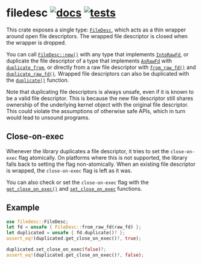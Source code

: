 # filedesc [![docs][docs-badge]][docs] [![tests][tests-badge]][tests]
[docs]: https://docs.rs/filedesc/
[tests]: https://github.com/de-vri-es/filedesc-rs/actions?query=workflow%3Atests
[docs-badge]: https://docs.rs/filedesc/badge.svg
[tests-badge]: https://github.com/de-vri-es/filedesc-rs/workflows/tests/badge.svg

This crate exposes a single type: [`FileDesc`][FileDesc],
which acts as a thin wrapper around open file descriptors.
The wrapped file descriptor is closed when the wrapper is dropped.

You can call [`FileDesc::new()`][FileDesc::new] with any type that implements [`IntoRawFd`][std::os::unix::io::IntoRawFd],
or duplicate the file descriptor of a type that implements [`AsRawFd`][std::os::unix::io::AsRawFd] with [`duplicate_from`][FileDesc::duplicate_from],
or directly from a raw file descriptor with [`from_raw_fd()`][FileDesc::from_raw_fd] and [`duplicate_raw_fd()`][FileDesc::duplicate_raw_fd].
Wrapped file descriptors can also be duplicated with the [`duplicate()`][FileDesc::duplicate] function.

Note that duplicating file descriptors is always unsafe, even if it is known to be a valid file descriptor.
This is because the new file descriptor still shares ownership of the underlying kernel object with the original file descriptor.
This could violate the assumptions of otherwise safe APIs, which in turn would lead to unsound programs.

## Close-on-exec
Whenever the library duplicates a file descriptor, it tries to set the `close-on-exec` flag atomically.
On platforms where this is not supported, the library falls back to setting the flag non-atomically.
When an existing file descriptor is wrapped, the `close-on-exec` flag is left as it was.

You can also check or set the `close-on-exec` flag with the [`get_close_on_exec()`][FileDesc::get_close_on_exec]
and [`set_close_on_exec`][FileDesc::set_close_on_exec] functions.

## Example
```rust
use filedesc::FileDesc;
let fd = unsafe { FileDesc::from_raw_fd(raw_fd) };
let duplicated = unsafe { fd.duplicate()? };
assert_eq!(duplicated.get_close_on_exec()?, true);

duplicated.set_close_on_exec(false)?;
assert_eq!(duplicated.get_close_on_exec()?, false);
```

[FileDesc]: https://docs.rs/filedesc/latest/filedesc/struct.FileDesc.html
[FileDesc::duplicate]: https://docs.rs/filedesc/latest/filedesc/struct.FileDesc.html#method.duplicate
[FileDesc::duplicate_from]: https://docs.rs/filedesc/latest/filedesc/struct.FileDesc.html#method.duplicate_from
[FileDesc::duplicate_raw_fd]: https://docs.rs/filedesc/latest/filedesc/struct.FileDesc.html#method.duplicate_raw_fd
[FileDesc::from_raw_fd]: https://docs.rs/filedesc/latest/filedesc/struct.FileDesc.html#method.from_raw_fd
[FileDesc::get_close_on_exec]: https://docs.rs/filedesc/latest/filedesc/struct.FileDesc.html#method.get_close_on_exec
[FileDesc::new]: https://docs.rs/filedesc/latest/filedesc/struct.FileDesc.html#method.new
[FileDesc::set_close_on_exec]: https://docs.rs/filedesc/latest/filedesc/struct.FileDesc.html#method.set_close_on_exec
[std::os::unix::io::AsRawFd]: https://doc.rust-lang.org/stable/std/os/unix/io/trait.AsRawFd.html
[std::os::unix::io::IntoRawFd]: https://doc.rust-lang.org/stable/std/os/unix/io/trait.IntoRawFd.html
